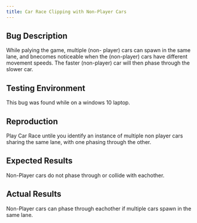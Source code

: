 ```yaml
---
title: Car Race Clipping with Non-Player Cars
---
```


## Bug Description

While palying the game, multiple (non- player) cars can spawn in the same lane, and bnecomes
noticeable when the (non-player) cars have different movement speeds. The faster (non-player) car
will then phase through the slower car.

## Testing Environment

This bug was found while on a windows 10 laptop.

## Reproduction

Play Car Race untile you identify an instance of multiple non player cars sharing the same lane,
with one phasing through the other.

## Expected Results

Non-Player cars do not phase through or collide with eachother.

## Actual Results

Non-Player cars can phase through eachother if multiple cars spawn in the same lane.
